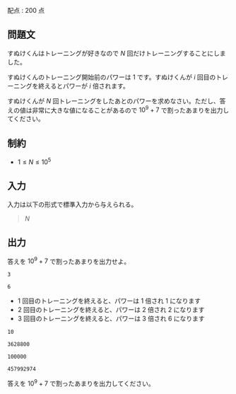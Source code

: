 配点 : $200$ 点

## 問題文

すぬけくんはトレーニングが好きなので $N$ 回だけトレーニングすることにしました。

すぬけくんのトレーニング開始前のパワーは $1$ です。すぬけくんが $i$ 回目のトレーニングを終えるとパワーが $i$ 倍されます。

すぬけくんが $N$ 回トレーニングをしたあとのパワーを求めなさい。ただし、答えの値は非常に大きな値になることがあるので $10^{9}+7$ で割ったあまりを出力してください。

## 制約

- $1 \leq N \leq 10^{5}$

## 入力

入力は以下の形式で標準入力から与えられる。

> $N$

## 出力

答えを $10^{9}+7$ で割ったあまりを出力せよ。

```input1
3
```

```output1
6
```

- $1$ 回目のトレーニングを終えると、パワーは $1$ 倍され $1$ になります
- $2$ 回目のトレーニングを終えると、パワーは $2$ 倍され $2$ になります
- $3$ 回目のトレーニングを終えると、パワーは $3$ 倍され $6$ になります

```input2
10
```

```output2
3628800
```

```input3
100000
```

```output3
457992974
```

答えを $10^{9}+7$ で割ったあまりを出力してください。